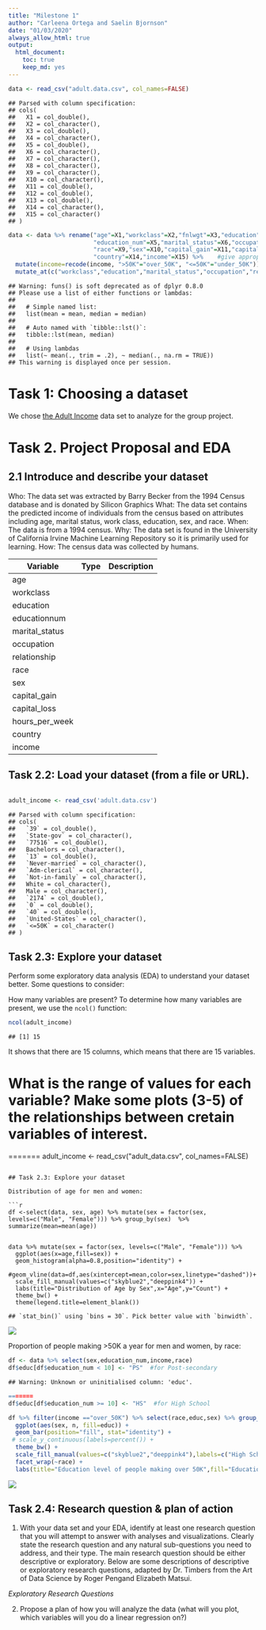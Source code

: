 ```yaml
---
title: "Milestone 1"
author: "Carleena Ortega and Saelin Bjornson"
date: "01/03/2020"
always_allow_html: true
output: 
  html_document:
    toc: true
    keep_md: yes
---
```


```r
data <- read_csv("adult.data.csv", col_names=FALSE)
```

```
## Parsed with column specification:
## cols(
##   X1 = col_double(),
##   X2 = col_character(),
##   X3 = col_double(),
##   X4 = col_character(),
##   X5 = col_double(),
##   X6 = col_character(),
##   X7 = col_character(),
##   X8 = col_character(),
##   X9 = col_character(),
##   X10 = col_character(),
##   X11 = col_double(),
##   X12 = col_double(),
##   X13 = col_double(),
##   X14 = col_character(),
##   X15 = col_character()
## )
```

```r
data <- data %>% rename("age"=X1,"workclass"=X2,"fnlwgt"=X3,"education"=X4,
                        "education_num"=X5,"marital_status"=X6,"occupation"=X7,"relationship"=X8,
                        "race"=X9,"sex"=X10,"capital_gain"=X11,"capital_loss"=X12,"hours_per_week"=X13,
                        "country"=X14,"income"=X15) %>%    #give appropriate column names
  mutate(income=recode(income, ">50K"="over_50K", "<=50K"="under_50K")) %>%
  mutate_at(c("workclass","education","marital_status","occupation","relationship","race","sex","country"), funs(recode(., "?" = "NA")))   #replace "?" with NAs in categorical variables
```

```
## Warning: funs() is soft deprecated as of dplyr 0.8.0
## Please use a list of either functions or lambdas: 
## 
##   # Simple named list: 
##   list(mean = mean, median = median)
## 
##   # Auto named with `tibble::lst()`: 
##   tibble::lst(mean, median)
## 
##   # Using lambdas
##   list(~ mean(., trim = .2), ~ median(., na.rm = TRUE))
## This warning is displayed once per session.
```

# Task 1: Choosing a dataset


We chose [the Adult Income](https://archive.ics.uci.edu/ml/datasets/adult) data set to analyze for the group project.


# Task 2. Project Proposal and EDA

## 2.1 Introduce and describe your dataset

Who: The data set was extracted by Barry Becker from the 1994 Census database and is donated by Silicon Graphics 
What: The data set contains the predicted income of individuals from the census based on attributes including age, marital status, work class, education, sex, and race.
When: The data is from a 1994 census.
Why: The data set is found in the University of California Irvine Machine Learning Repository so it is primarily used for learning.
How: The census data was collected by humans.

|Variable|Type|Description|
|--------|-------|------|
|age|||
|workclass|||
|education|||
|educationnum|||
|marital_status|||
|occupation|||
|relationship|||
|race|||
|sex|||
|capital_gain|||
|capital_loss|||
|hours_per_week|||
|country|||
|income|||


## Task 2.2: Load your dataset (from a file or URL).

```r

adult_income <- read_csv('adult.data.csv')
```

```
## Parsed with column specification:
## cols(
##   `39` = col_double(),
##   `State-gov` = col_character(),
##   `77516` = col_double(),
##   Bachelors = col_character(),
##   `13` = col_double(),
##   `Never-married` = col_character(),
##   `Adm-clerical` = col_character(),
##   `Not-in-family` = col_character(),
##   White = col_character(),
##   Male = col_character(),
##   `2174` = col_double(),
##   `0` = col_double(),
##   `40` = col_double(),
##   `United-States` = col_character(),
##   `<=50K` = col_character()
## )
```

## Task 2.3: Explore your dataset
Perform some exploratory data analysis (EDA) to understand your dataset better. Some questions to consider:

How many variables are present?
To determine how many variables are present, we use the `ncol()` function:

```r
ncol(adult_income)
```

```
## [1] 15
```
It shows that there are 15 columns, which means that there are 15 variables.


What is the range of values for each variable?
Make some plots (3-5) of the relationships between cretain variables of interest.
=======
=======
adult_income <- read_csv("adult_data.csv", col_names=FALSE)
```

## Task 2.3: Explore your dataset

Distribution of age for men and women:

```r
df <-select(data, sex, age) %>% mutate(sex = factor(sex, levels=c("Male", "Female"))) %>% group_by(sex)  %>% summarize(mean=mean(age))


data %>% mutate(sex = factor(sex, levels=c("Male", "Female"))) %>%
  ggplot(aes(x=age,fill=sex)) + 
  geom_histogram(alpha=0.8,position="identity") +
  #geom_vline(data=df,aes(xintercept=mean,color=sex,linetype="dashed"))+
  scale_fill_manual(values=c("skyblue2","deeppink4")) + 
  labs(title="Distribution of Age by Sex",x="Age",y="Count") +
  theme_bw() +
  theme(legend.title=element_blank())
```


```
## `stat_bin()` using `bins = 30`. Pick better value with `binwidth`.
```

![](Milestone-1_files/figure-html/unnamed-chunk-5-1.png)<!-- -->


Proportion of people making >50K a year for men and women, by race:

```r
df <- data %>% select(sex,education_num,income,race)
df$educ[df$education_num < 10] <- "PS"  #for Post-secondary

```

```
## Warning: Unknown or uninitialised column: 'educ'.
```

```r
=======
df$educ[df$education_num >= 10] <- "HS"  #for High School

df %>% filter(income =="over_50K") %>% select(race,educ,sex) %>% group_by(race,educ,sex) %>% tally() %>%
  ggplot(aes(sex, n, fill=educ)) +
  geom_bar(position="fill", stat="identity") +
 # scale_y_continuous(labels=percent()) +
  theme_bw() +
  scale_fill_manual(values=c("skyblue2","deeppink4"),labels=c("High School","Post-Secondary")) + 
  facet_wrap(~race) +
  labs(title="Education level of people making over 50K",fill="Education",y="Percent",x="Sex")
```


![](Milestone-1_files/figure-html/unnamed-chunk-6-1.png)<!-- -->

## Task 2.4: Research question & plan of action
1. With your data set and your EDA, identify at least one research question that you will attempt to answer with analyses and visualizations. Clearly state the research question and any natural sub-questions you need to address, and their type. The main research question should be either descriptive or exploratory.
Below are some descriptions of descriptive or exploratory research questions, adapted by Dr. Timbers from the Art of Data Science by Roger Pengand Elizabeth Matsui. 

*Exploratory Research Questions* 

2. Propose a plan of how you will analyze the data (what will you plot, which variables will you do a linear regression on?)
